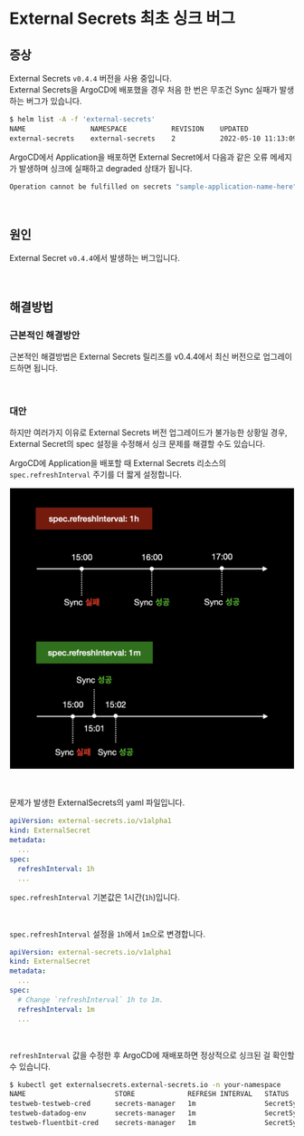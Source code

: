 # External Secrets 최초 싱크 버그

## 증상

External Secrets `v0.4.4` 버전을 사용 중입니다.  
External Secrets을 ArgoCD에 배포했을 경우 처음 한 번은 무조건 Sync 실패가 발생하는 버그가 있습니다.

```bash
$ helm list -A -f 'external-secrets'
NAME            	NAMESPACE       	REVISION	UPDATED                             	STATUS  	CHART                 	APP VERSION
external-secrets	external-secrets	2       	2022-05-10 11:13:09.719108 +0900 KST	deployed	external-secrets-0.4.4	v0.4.4
```

ArgoCD에서 Application을 배포하면 External Secret에서 다음과 같은 오류 메세지가 발생하며 싱크에 실패하고 degraded 상태가 됩니다.

```bash
Operation cannot be fulfilled on secrets "sample-application-name-here": the object has been modified; please apply your changes to the latest version and try again
```

&nbsp;

## 원인

External Secret `v0.4.4`에서 발생하는 버그입니다.

&nbsp;

## 해결방법

### 근본적인 해결방안

근본적인 해결방법은 External Secrets 릴리즈를 v0.4.4에서 최신 버전으로 업그레이드하면 됩니다.

&nbsp;

### 대안

하지만 여러가지 이유로 External Secrets 버전 업그레이드가 불가능한 상황일 경우, External Secret의 spec 설정을 수정해서 싱크 문제를 해결할 수도 있습니다.

ArgoCD에 Application을 배포할 때 External Secrets 리소스의 `spec.refreshInterval` 주기를 더 짧게 설정합니다.

![Sync Timeline](./1.png)

&nbsp;

문제가 발생한 ExternalSecrets의 yaml 파일입니다.

```yaml
apiVersion: external-secrets.io/v1alpha1
kind: ExternalSecret
metadata:
  ...
spec:
  refreshInterval: 1h
  ...
```

`spec.refreshInterval` 기본값은 1시간(`1h`)입니다.

&nbsp;

`spec.refreshInterval` 설정을 `1h`에서 `1m`으로 변경합니다.

```yaml
apiVersion: external-secrets.io/v1alpha1
kind: ExternalSecret
metadata:
  ...
spec:
  # Change `refreshInterval` 1h to 1m.
  refreshInterval: 1m
  ...
```

&nbsp;

`refreshInterval` 값을 수정한 후 ArgoCD에 재배포하면 정상적으로 싱크된 걸 확인할 수 있습니다.

```bash
$ kubectl get externalsecrets.external-secrets.io -n your-namespace
NAME                      STORE             REFRESH INTERVAL   STATUS
testweb-testweb-cred      secrets-manager   1m                 SecretSynced
testweb-datadog-env       secrets-manager   1m                 SecretSynced
testweb-fluentbit-cred    secrets-manager   1m                 SecretSynced
```
